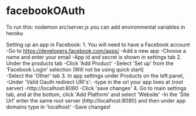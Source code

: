 # facebookOAuth
To run this: 
    nodemon src/server.js
    you can add environmental variables in heroku
    
Setting up an app in Facebook:
    1. You will need to have a Facebook account
        -Go to https://developers.facebook.com/apps/
        -Add a new app
            -Choose a name and enter your email
            -App id and secret is shown in settings tab
    2. Under the products tab
        -Click 'Add Product'
        -Select 'Set up' from the 'Facebook Login' selection (Will not be using quick start)        
        -Select the 'Other' tab
    3. In app settings under Products on the left panel,   
        -Under 'Valid Oauth redirect URI's':
            -type in the url your app lives at (root server)
            -http://localhost:8080
            -Click 'save changes'
    4. Go to main settings tab, and at the bottom, click 'Add Platform' and select 'Website'
        -In the 'Site Url' enter the same root server (http://localhost:8080) and then under app domains type in 'localhost'
        -Save changes!

